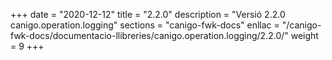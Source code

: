 +++
date        = "2020-12-12"
title       = "2.2.0"
description = "Versió 2.2.0 canigo.operation.logging"
sections    = "canigo-fwk-docs"
enllac		= "/canigo-fwk-docs/documentacio-llibreries/canigo.operation.logging/2.2.0/"
weight		= 9
+++
